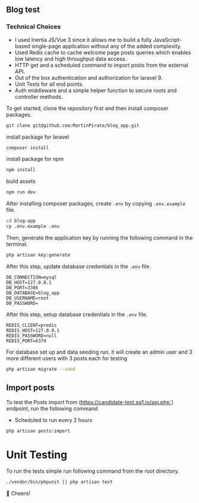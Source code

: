 ## Blog test

### Technical Choices

- I used Inertia JS/Vue 3 since it allows me to build a fully JavaScript-based single-page application without any of
  the added complexity.
- Used Redis cache to cache welcome page posts queries which enables low latency and high throughput data access.
- HTTP get and a scheduled command to import posts from the external API.
- Out of the box authentication and authorization for laravel 9.
- Unit Tests for all end points.
- Auth middleware and a simple helper function to secure roots and controller methods.

To get started, clone the repository first and then install composer packages.

```bash
git clone git@github.com:MartinPirate/blog_app.git
```

install package for laravel

```bash
composer install
```

install package for npm

```bash
npm install
```

build assets

```bash
npm run dev
```

After installing composer packages, create `.env` by copying `.env.example` file.

```bash
cd blog-app
cp .env.example .env
```

Then, generate the application key by running the following command in the terminal.

```bash
php artisan key:generate
```

After this step, update database credentials in the `.env` file.

```env
DB_CONNECTION=mysql
DB_HOST=127.0.0.1
DB_PORT=3306
DB_DATABASE=blog_app
DB_USERNAME=root
DB_PASSWORD=
```

After this step, setup database credentials in the `.env` file.

```env
REDIS_CLIENT=predis
REDIS_HOST=127.0.0.1
REDIS_PASSWORD=null
REDIS_PORT=6379
```

For database set up and data seeding run, it will create an admin user and 3 more different users with 3 posts each for
testing

```bash
php artisan migrate --seed
```

## Import posts

To test the Posts import from (https://candidate-test.sq1.io/api.php`) endpoint, run the following command

- Scheduled to run every 2 hours

```bash
php artisan posts:import
```

# Unit Testing

To run the tests simple run following command from the root directory.

```bash
./vendor/bin/phpunit || php artisan test
```

🍻 Cheers!
